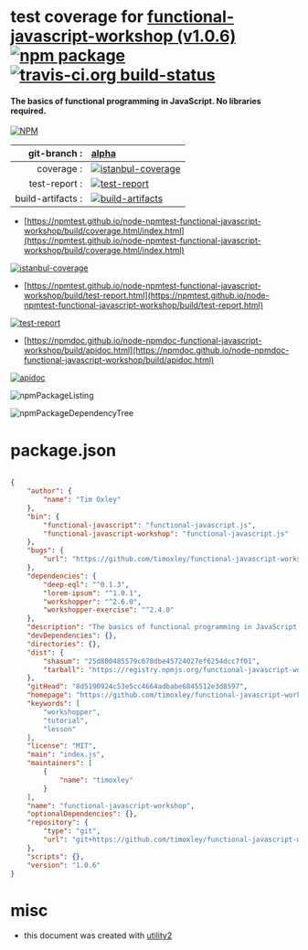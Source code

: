 # test coverage for  [functional-javascript-workshop (v1.0.6)](https://github.com/timoxley/functional-javascript-workshop)  [![npm package](https://img.shields.io/npm/v/npmtest-functional-javascript-workshop.svg?style=flat-square)](https://www.npmjs.org/package/npmtest-functional-javascript-workshop) [![travis-ci.org build-status](https://api.travis-ci.org/npmtest/node-npmtest-functional-javascript-workshop.svg)](https://travis-ci.org/npmtest/node-npmtest-functional-javascript-workshop)
#### The basics of functional programming in JavaScript. No libraries required.

[![NPM](https://nodei.co/npm/functional-javascript-workshop.png?downloads=true&downloadRank=true&stars=true)](https://www.npmjs.com/package/functional-javascript-workshop)

| git-branch : | [alpha](https://github.com/npmtest/node-npmtest-functional-javascript-workshop/tree/alpha)|
|--:|:--|
| coverage : | [![istanbul-coverage](https://npmtest.github.io/node-npmtest-functional-javascript-workshop/build/coverage.badge.svg)](https://npmtest.github.io/node-npmtest-functional-javascript-workshop/build/coverage.html/index.html)|
| test-report : | [![test-report](https://npmtest.github.io/node-npmtest-functional-javascript-workshop/build/test-report.badge.svg)](https://npmtest.github.io/node-npmtest-functional-javascript-workshop/build/test-report.html)|
| build-artifacts : | [![build-artifacts](https://npmtest.github.io/node-npmtest-functional-javascript-workshop/glyphicons_144_folder_open.png)](https://github.com/npmtest/node-npmtest-functional-javascript-workshop/tree/gh-pages/build)|

- [https://npmtest.github.io/node-npmtest-functional-javascript-workshop/build/coverage.html/index.html](https://npmtest.github.io/node-npmtest-functional-javascript-workshop/build/coverage.html/index.html)

[![istanbul-coverage](https://npmtest.github.io/node-npmtest-functional-javascript-workshop/build/screenCapture.buildCi.browser.%252Ftmp%252Fbuild%252Fcoverage.lib.html.png)](https://npmtest.github.io/node-npmtest-functional-javascript-workshop/build/coverage.html/index.html)

- [https://npmtest.github.io/node-npmtest-functional-javascript-workshop/build/test-report.html](https://npmtest.github.io/node-npmtest-functional-javascript-workshop/build/test-report.html)

[![test-report](https://npmtest.github.io/node-npmtest-functional-javascript-workshop/build/screenCapture.buildCi.browser.%252Ftmp%252Fbuild%252Ftest-report.html.png)](https://npmtest.github.io/node-npmtest-functional-javascript-workshop/build/test-report.html)

- [https://npmdoc.github.io/node-npmdoc-functional-javascript-workshop/build/apidoc.html](https://npmdoc.github.io/node-npmdoc-functional-javascript-workshop/build/apidoc.html)

[![apidoc](https://npmdoc.github.io/node-npmdoc-functional-javascript-workshop/build/screenCapture.buildCi.browser.%252Ftmp%252Fbuild%252Fapidoc.html.png)](https://npmdoc.github.io/node-npmdoc-functional-javascript-workshop/build/apidoc.html)

![npmPackageListing](https://npmtest.github.io/node-npmtest-functional-javascript-workshop/build/screenCapture.npmPackageListing.svg)

![npmPackageDependencyTree](https://npmtest.github.io/node-npmtest-functional-javascript-workshop/build/screenCapture.npmPackageDependencyTree.svg)



# package.json

```json

{
    "author": {
        "name": "Tim Oxley"
    },
    "bin": {
        "functional-javascript": "functional-javascript.js",
        "functional-javascript-workshop": "functional-javascript.js"
    },
    "bugs": {
        "url": "https://github.com/timoxley/functional-javascript-workshop/issues"
    },
    "dependencies": {
        "deep-eql": "^0.1.3",
        "lorem-ipsum": "^1.0.1",
        "workshopper": "^2.6.0",
        "workshopper-exercise": "^2.4.0"
    },
    "description": "The basics of functional programming in JavaScript. No libraries required.",
    "devDependencies": {},
    "directories": {},
    "dist": {
        "shasum": "25d800485579c678dbe45724027ef6254dcc7f01",
        "tarball": "https://registry.npmjs.org/functional-javascript-workshop/-/functional-javascript-workshop-1.0.6.tgz"
    },
    "gitHead": "8d5190924c53e5cc4664adbabe6845512e3d8597",
    "homepage": "https://github.com/timoxley/functional-javascript-workshop",
    "keywords": [
        "workshopper",
        "tutorial",
        "lesson"
    ],
    "license": "MIT",
    "main": "index.js",
    "maintainers": [
        {
            "name": "timoxley"
        }
    ],
    "name": "functional-javascript-workshop",
    "optionalDependencies": {},
    "repository": {
        "type": "git",
        "url": "git+https://github.com/timoxley/functional-javascript-workshop.git"
    },
    "scripts": {},
    "version": "1.0.6"
}
```



# misc
- this document was created with [utility2](https://github.com/kaizhu256/node-utility2)
